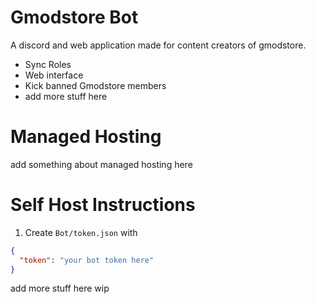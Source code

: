 # Gmodstore Bot

A discord and web application made for content creators of gmodstore.

- Sync Roles
- Web interface
- Kick banned Gmodstore members
- add more stuff here

# Managed Hosting
add something about managed hosting here

# Self Host Instructions

1. Create ``Bot/token.json`` with

```json
{
  "token": "your bot token here"
}
```
add more stuff here wip
